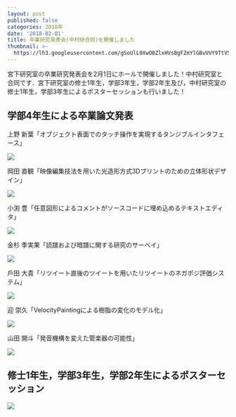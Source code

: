 ```yaml
---
layout: post
published: false
categories: 2018年
date: '2018-02-01'
title: 卒業研究発表会(中村研合同)を開催しました
thumbnail: >-
  https://lh3.googleusercontent.com/gSoUlL0XwO8ZlxHVsBgFZmYlGBvUVY9TtV5iaXVIXKxUWNo6GhJyq3nKfaFP90phWWlI0MjaQNEjxB0Fi9VAd7Bw26T8AQ3cvEH__6sULcza3Ho5ZbIpU6N7LLQ1hLzWU79IlDMWt870FZzTOeAV8gmribPJAiIPR9WFv8mpmm787ieKIP_u82_tZgsLY8XiXfZvq0kMk1s4pqdb7Tyi8_eG1q2IbVAYEN-QpKXbIv25y-4DdBm62ly2B-Eu7cjbwSkAArNpj6qFdIdgz0SJW2C0J1vcSFh5-7koSNVIrT65WbshRETpK3OqJ2jEZjZLfUbNcFlIP-q6p-tpVyWIuLUFKLkITWVBlV3VBl8NeH6ZDd0SEmEqHQ2zyZ1yN3fB8yZA6hrwkgukc-J2vt5ovURDMvyJk3gv2mJk0ihJL2aRGwITKtTh2y4OxmRYZWgOyLWKWU9LfVA04tui7_qchNcBrFi1epL9YLtioENaSwsXHEYyiNXKZZ-EmpYh_NgmwecNIuv6c6EZh4DBL7zK9pYacaSHzctHljgwfsO1o0ERN4CC75DAkXxG8J84UwP8cuO_y8bXPPI8R8qy9OZUsL6sQ8c3w7iUupBeK5CEPTJEiu7CKRUp4lpQgB_yOTVyjA43pnZtCDXMWX7JqDdb_DIgH8B5GkNhZw=w3324-h1868-no
---
```

宮下研究室の卒業研究発表会を2月1日にホールで開催しました！中村研究室と合同です．宮下研究室の修士1年生，学部3年生，学部2年生及び，中村研究室の修士1年生，学部3年生によるポスターセッションも行いました！

## 学部4年生による卒業論文発表

上野 新葉「オブジェクト表面でのタッチ操作を実現するタンジブルインタフェース」

![](https://lh3.googleusercontent.com/UxCOuzw2HQb0hLK43wmt9eLH2Z_HWASCc17aJ-WZoxwB46_cywyPmcRS0i4r2BkipJn5kHBACFuzDxGsb-n7k0eVpm06BI67xqJaKqAJz3PuGo41q1nDezueGBR0xBF7yYts_3twfZULcFgx_0l0qiaNNoZxKKzhQJod78CkgJPdlGz7hdCteNAlWiVdetdRN42y4W6leuNZfncpGNfYx-9C2zZSNWbPBgtcoCxHLoy6cUFQpLlw-SjXEQPNZnOhSDqqEMR-CooX5C6OL8_yqymr3b5QmT0R7VYllIjPHYqEfIls91dppyi94nP0f7pKvR_R3ptSu_ZdW4zv6PxfnCdumPNQBvfP8FryEYXA80H-xAuaAQ_rEsFk2qR8S00lkOhbdnaCtywldwiQI_EkufQ_ilDWwzWFAWZy9RFwNNQK-lk4yYWoiZ0-qBjEwN9yTVwI4YFpy0w5mDM3cqfZGww1b7GwqSBAZ6nGJefm5keLAyC-HDZmUwgZZUL-RGI4H6UCX5h6I8jf7vkyiJp1bnESXvb5SY6znULEwgBjbdPClE5_GV2z-6-Yvfp96zGCs9XtZ27iS-57HGfMooP5i7zI2wLPopUiGyGYxTKKbL3-BdtX64RpJGXNifwwr3XnBLHQDU1563GFIOMgeXhj_3EUQF3Neh1diA=w3324-h1868-no)

岡田 直観「映像編集技法を用いた光造形方式3Dプリントのための立体形状デザイン」

![](https://lh3.googleusercontent.com/WR3khycM-kZEbRkGLWj8J3fAJBJu_CssIbgivTYN4VGYVDTDzHA93mznTeS535a5yPIG7zjbAvIRxo6O2_MavftgtfLpqEeGdiQImN5_pbtKYk4gTOxAf3MC1VTl-Q3mE_Kc6mLxDzD7Pm1Y_WDX1mw2ybV6RlIIDyNRy09uh6k2gdGgjEK49YXzSdZWMVTbOPbMkmdT_ni10iddIa2e6Rvwkwxh4aAXlqisqAg_4qEZvV60WiQ3mWr86pvxBoKkbyrfZ851z58fgX2SMu7X615w4HW3GnPPgQk-hsGWQHVe2lcxSQp87gQU-HH0lKeV-fH-e9MJuf5u2ytVpR7Jig5S2Cv8z7UZ0Ak8tuJspuKKHZM_GmeAuMY3-4QVZ6RJ3hrN4LH36XEQNB1OBVSdaLJqjQXF4Sy_YwvyOPqT3Izhedj5uBE-TV2VIYS_R5uVoSKNZn45R_GDJGQR4r-3MzvMxgQP1fzQ5V3_TO4dT2UIl7szsjRPBfpKrH_rD1JJnbyFfm2iQ81PLFysk2G-Sc7FI9w8XlaxYqIQwHVAIo16jt_SmDvmGqXV2TxzLAIMnxCSPRokBnIXu7cqSQG5_8G3o0c5POO-8gI3qgf1zD0XafaraKCTaY39wom2vH9W9TQ8Y_lbYUH-PVMz3RgfZ3tk1YJBLkG4Gg=w3324-h1868-no)

小渕 豊「任意図形によるコメントがソースコードに埋め込めるテキストエディタ」

![](https://lh3.googleusercontent.com/TTH5o7jtjp5U_gp2p-8TEGkBw9QdtnuIEd-qe1THCDXTBSNzUP8kEA-qgwsvxKxHiXMJhaimX-iYh9oJ6trqpclKm-8CI7UehdNFqgsUROuhoa7lGI85U3ZyiYwxlUaGd0vkTBUDOR4ZXQTioSsTa71kum2AoRIwTCZ5ssmQr3l5cRBhq6U4bPxgMNJ0K-3wSdLIZNOj444asxCUWTbUvotx0TsaJWruzQGFfpiPXwotAke7jv8BEYQmrTgoN8qOh9bdHJFhh9Kr_q7D4tGy7yRu43KLdX2atsMgqGBbovSRyqqscgF25FQQdfWuDK-KeJsyAiNy10d2tLsOhS7rmnCmDqAs3UjE2NeXfjBA8c9-IUdBr3gn6JoG5a5SoZQ9z8pVoknk453FukYvqoRc88BhjuPzfNlrHJQkB6Es-uSUgFTsok9998lYkIU-yGvRlazvUFR56puna8t8F9q8X0XcPlQJvzjdW1BiAL9yYPo7zalwJZ8-CgEaC0iW2aeigAWlNFDDGx6Gd_WzuOe7tuvzr9Eivi2kuHs6ILONNabiASPAQzeOzu6Dc8hHJQhxLQ-0SSdWXuoX7u5Pc7Ll2fv_czhdO2xABphLQLH_fY1aPdIyQHWJg_48gFtq6g5HEK7nPI-ZvTKRUJC__eWVC5gdeqRoZNx2vA=w3324-h1868-no)

金杉 季実果「読譜および暗譜に関する研究のサーベイ」

![](https://lh3.googleusercontent.com/SzRdkw29LBfs9YlLzxnWr5AaeoEWEtt_JgilQE6-r4EhO-qCGIhRsCQvqI-4eLxOPEE-NTXy6as-rUsecvY5wfYmLlIoVuhNY1YR8YQ21X9JDa267EdYSO1lDPvZVU9B223OBOgItHBZU6qwwzNjwMKQX8aL9b9TcflES8MH2BGytL3EzvWFA4OEhjo7hT7puEY8EghRg7RbXAIdA8sDqEIWUCWPAfd65EnSR3auOIWBaKeeO-UglLj6KBQOlT0CRMHnKtIb2KuYP29yuMfZ6j52HtRLfLsUmaVKcf3-Cmr4ZJjeIXLylHzdIbTQXRchXv6ufpKrW2lMTTaYByNZAX8NB--ecdpma97iQuttCpY0U_eKGBEvLV6zWxJrO62Byb4OLPLrLcEefbKSl5qveLXjmqM3hLx9Gg_o7Q5Q5IcdQdufg1RoopGdFAIe4M9_lS0FLoEjLK2I_g5JsZSDWByMj7yIoGn1vxTo1AfEw-G9YsaUcaR6up1YoYdL7XQ6orm825T9bFTP_bE-F6wBrgYSP_o1lmc2UsdUSC9qDtRqWJW9clmOHdLpqBVbDCdI5G-FIJ-K4C37GtzhACWOmXBClD8rvrI6xNgtKYlw7nQn6L7V3hw7cADt2dF6AkV8Ek5nqfD6i7j5pwrIDftKJfjKcFbM0xuG-w=w3324-h1868-no)

戶田 大貴「リツイート直後のツイートを用いたリツイートのネガポジ評価システム」

![](https://lh3.googleusercontent.com/adFtY-fjpBbi4xOhn__mjMw90Fk8MyeWOkX32ucCCf0scI8pUHNFOxraORDVwnXLv6nbrtBm9w9FLuu0_u3sxReeUWRITmc4rv_UwZTl3NRU8WEZvplSjIaNpTnzofXLZhFMX1pnlMx9gpc-jnue0hxBpHehTwGVOwOSluhWlfF8fKChQVu5eO42AHdLWPRFhPPFGQ_FUnA3gkH5T_c4SCYMOx0lxGZtAftPWFib23ibAKbbYDizqHILaW09wz4NHlrT7DlmrxbDTY1vpk-TvZ0LR5HO76Y45md6tnrI6x9uLM2715dYjusMyOhVFqmID-Co3TH0Vl0bSMxR9kx-BhdlxkJpxSC5XAH0SItciEbeb3CaZD8SlIPwqhWcWIsP8SIzLDNYmhMAwj2-2Xn6iZV9WPr_nGb5Y5RQlI8xKiarSTIlMTvGDdVkhY4Qjd7A6BE0UnVgxXeUncxdOPsFo0MHBi1eGacthr8yzmLoHs2wR4LhpHMkcpJCmD5ViZywI2kCXVYQ40_leFC5lwF2J812iFsQYSjgDU4vSc44030vfZUdy9GjW9LZccnJtjCh2w1xzsR7Ljydoq0Kzmox-y56gHxWZF62Z1LooP3PfGutogwFmrlA_aAqbx_b5G82D9FbOHrL5fFWXtbenstvH4y6v1HGaJbEGA=w3324-h1868-no)

迎 崇久「VelocityPaintingによる樹脂の変化のモデル化」

![](https://lh3.googleusercontent.com/K3QFpjhm8NsUgLflpeUQxifh230Xooc2PIzyDWedFMbpqRQ_XncnHcgNZcBK7ddhDYoUU9dkM4Z5AxyBBsWTbs4eSbH73cWDbdVt-SYTK9zNVE7QBr7Sqkv7aUUpQEtehk6N570HP1CY3P-tUua8Q3XLMNtJX7LedsF6utCgN68FFU_arq0esQ9vrfUdmwE-8HnvylG0bT_ieRxMBDnk71sa0wuxKf3veUvjk7NvUrLnKbMJv9cavVAODg0KLFva_Lp7FFnfbZUnDI8YGPgIP9r7HmtXm_e5yj-JienjMpr225-oGmXYq5X4PpB-zCwoqRgy7U8b4sMFljSqcFA18dpQiX0K6-MFWTv9vsZpevr21u2I_KhOWMgnY6pLkni4CJdiE2mNP7oBJ7oKd-3y-6KiCl6XjhgRT0A4coQ2C1YXUWB3X4C6XhvyP9diCjArvx1_4zr3Ne3UPfacVBbZC0-V8SDAVri7z0EXDIE2dgkMWVd3WOCGnIVHjT-PuUl4jI3hRTDv-xzvdFuhKJtXKlTrpUm4gZoNWTlwBtd2mEfGf7gHE4q0GfnieskrpfnhViYW0L6NOgiQO4206ewy0n3wXXWsiq8uSzp8T5BbDspA04-i5HyGK9ZcP16J5CRH-E6BXOhFB4Ezui0oU1uwvGI2HCrbRc4Acw=w3324-h1868-no)

山田 開斗「発音機構を変えた管楽器の可能性」

![](https://lh3.googleusercontent.com/wJhbFdKwuyXptVVEqN7SnSAwuDtcRZKT51gdWmF3YGN-dgDmdXrZr2A7kB05S8wIhUKU5EUlUVnfKLIJVpybuGN_12tYflPbTu5fg6cYJTqWAmBy3RGAcySLPbw2KdpQUFlsgqzwUzo85e-mjzB1eeNKH1l3KczEpMW0BnqFmtuobn4bHwm8QdIR5-G72p0QTNNAXcYXSDC42cwv3BZaLHPkNGP-RsW5Td3xVqXAPn_qMndai2lOetRqFRpM9S0vLWfN-zjJaH0XD7-AhzXUlQ1PfxlZMIadYriBzHOE7E9_XM-nrxOlDGblGeSY4iGzBDe5LqKCiA6W_McRIqnChOn3-CpbrUbk1KAACUBr6dD_UQYWRX48_HvKhQ0NMXARuaJWgWL0JT-CyNQh6baTnfOSadLbLnKuBVacVSkh2OKu51WXL2p7kYC2z80Q0GE5AbNVE0pmDpstkgij1tattpdvk-W46Wc4lmQrmS6YipWQZs40h77Dx3w1fhO4v691WMIngLAGsPsTBzNBZ7S8FMh-RqCVmyLzdot790lMhMLJvaXlswQMkVTo0x6WNcAFHxQOBk2THj1CFyN_LVj_4UukHJPW9keJMa_aB66-J_U1hgLd5O9NVBaVwHg9H5evR7Xajd1rsu1xVf3mlDwcgb6COPDel00qeQ=w3324-h1868-no)

## 修士1年生，学部3年生，学部2年生によるポスターセッション

![](https://lh3.googleusercontent.com/Mz4esMm-ONDoHpQTde6JoVCFBJ8b7RQhJPwMXFF1TsHDjwjND6DszUSKLnVsVAIOyNCVF7jf8zr-6U45OzBy6TcZNjC-9D0n-8IJe4QavsZeIGG_9Snh9mCrMqTTmnMddPl72YBNAeQovZFcCjOKl3eqQHz8y1re-mC55at9LvCfG_KBaYIkTlBYZE5mcYRc4hhTa2mKYQOG8AY4PcFonDlMMmVYG7sg5PIxt0ygWEZTxV-uZ_bSKDiHbxbXxwS_nCd-QmyMHpTTh2BuuxzHvCexIF9o_C7lB53GYOacI86JlF5rkHvMjg8tgQiVF8uYYlYESsF9pXXukqZXuR9H2Bl9koEwngmL8DwErJ8NAJOtanblx-jm_Y3mEm3Uf26DD9mmnsgCg8HGUhV2KQzwAs2zjxos4BzgwCiS_pcQwbcDTZukhiSG3cb7ym3CU89rpXW6BrzPCDIC7k1vTkYvmo0TTDk07ahK66sAcfQy5lwsqqQFX4IGglxsqBu_mIPj1qUI_UgrpcO89OTYqtTMYsVJDIsUU-4Uh527Aizt_tSW0qt6dfbOQ413QJ5P8phlmFWatI9WY2tM5Wh6huu7iWuJQQyZHNJsHUhnW6iy3rMGTZvPkT4ZwsPBrWYxtbmw0hdPo5vHMPQcPmiu2ZbZjG-CXkGuGm4zqw=w3324-h1868-no)
